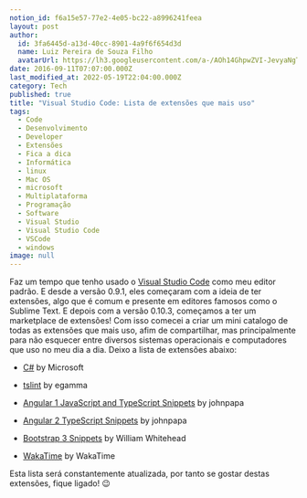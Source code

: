 ```yaml
---
notion_id: f6a15e57-77e2-4e05-bc22-a8996241feea
layout: post
author:
  id: 3fa6445d-a13d-40cc-8901-4a9f6f654d3d
  name: Luiz Pereira de Souza Filho
  avatarUrl: https://lh3.googleusercontent.com/a-/AOh14GhpwZVI-JevyaNgTdlrOT6YN20cI6V9Kxtq38Ij8AQ=s100
date: 2016-09-11T07:07:00.000Z
last_modified_at: 2022-05-19T22:04:00.000Z
category: Tech
published: true
title: "Visual Studio Code: Lista de extensões que mais uso"
tags:
  - Code
  - Desenvolvimento
  - Developer
  - Extensões
  - Fica a dica
  - Informática
  - linux
  - Mac OS
  - microsoft
  - Multiplataforma
  - Programação
  - Software
  - Visual Studio
  - Visual Studio Code
  - VSCode
  - windows
image: null
---
```


Faz um tempo que tenho usado o <a href="https://code.visualstudio.com" target="_blank">Visual Studio Code</a> como meu editor padrão. E desde a versão 0.9.1, eles começaram com a ideia de ter extensões, algo que é comum e presente em editores famosos como o Sublime Text. E depois com a versão 0.10.3, começamos a ter um marketplace de extensões! Com isso comecei a criar um mini catalogo de todas as extensões que mais uso, afim de compartilhar, mas principalmente para não esquecer entre diversos sistemas operacionais e computadores que uso no meu dia a dia. Deixo a lista de extensões abaixo:

* <a href="https://marketplace.visualstudio.com/items?itemName=ms-vscode.csharp" target="_blank">C#</a> by Microsoft

* <a href="https://marketplace.visualstudio.com/items?itemName=eg2.tslint" target="_blank">tslint</a> by egamma

* <a href="https://marketplace.visualstudio.com/items?itemName=johnpapa.Angular1" target="_blank">Angular 1 JavaScript and TypeScript Snippets</a> by johnpapa

* <a href="https://marketplace.visualstudio.com/items?itemName=johnpapa.Angular2" target="_blank">Angular 2 TypeScript Snippets</a> by johnpapa

* <a href="https://marketplace.visualstudio.com/items?itemName=wcwhitehead.bootstrap-3-snippets" target="_blank">Bootstrap 3 Snippets</a> by William Whitehead

* <a href="https://marketplace.visualstudio.com/items?itemName=WakaTime.vscode-wakatime" target="_blank">WakaTime</a> by WakaTime

Esta lista será constantemente atualizada, por tanto se gostar destas extensões, fique ligado! 😉


